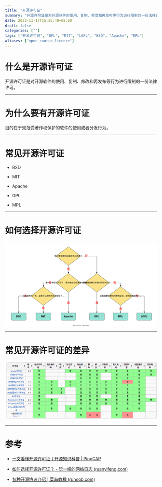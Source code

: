 ```yaml
---
title: "开源许可证"
summary: "开源许可证是对开源软件的使用、复制、修改和再发布等行为进行限制的一份法律许可。"
date: 2023-11-17T15:25:49+08:00
draft: false
categories: [""]
tags: ["开源许可证", "GPL", "MIT", "LGPL", "BSD", "Apache", "MPL"]
aliases: ["open_source_licence"]
---
```


# 什么是开源许可证

开源许可证是对开源软件的使用、复制、修改和再发布等行为进行限制的一份法律许可。

---

# 为什么要有开源许可证

目的在于规范受著作权保护的软件的使用或者分发行为。

---

# 常见开源许可证

- BSD

- MIT

- Apache

- GPL

- MPL

---

# 如何选择开源许可证

![image](assets/1.svg)

---

# 常见开源许可证的差异

![image](assets/2.png)

---


# 参考

* [一文看懂开源许可证丨开源知识科普 | PingCAP](https://cn.pingcap.com/blog/introduction-of-open-source-license/)

* [如何选择开源许可证？ - 阮一峰的网络日志 (ruanyifeng.com)](https://www.ruanyifeng.com/blog/2011/05/how_to_choose_free_software_licenses.html)

* [各种开源协议介绍 | 菜鸟教程 (runoob.com)](https://www.runoob.com/w3cnote/open-source-license.html)